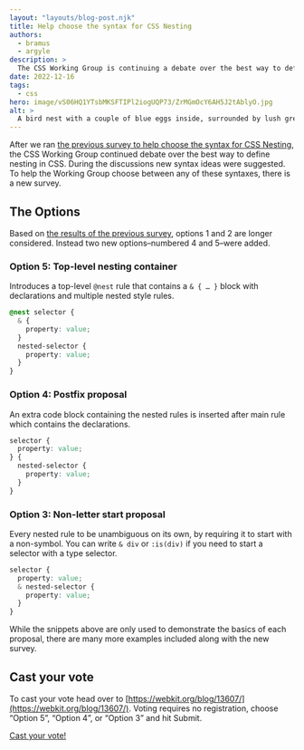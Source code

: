 ```yaml
---
layout: "layouts/blog-post.njk"
title: Help choose the syntax for CSS Nesting
authors:
  - bramus
  - argyle
description: >
  The CSS Working Group is continuing a debate over the best way to define nesting in CSS. If you are someone who writes CSS, we’d like your help.
date: 2022-12-16
tags:
  - css
hero: image/vS06HQ1YTsbMKSFTIPl2iogUQP73/ZrMGmOcY6AH5J2tAblyO.jpg
alt: >
  A bird nest with a couple of blue eggs inside, surrounded by lush greenery.
---
```


After we ran [the previous survey to help choose the syntax for CSS Nesting](/blog/help-css-nesting), the CSS Working Group continued debate over the best way to define nesting in CSS. During the discussions new syntax ideas were suggested. To help the Working Group choose between any of these syntaxes, there is a new survey.

## The Options

Based on [the results of the previous survey](/blog/help-css-nesting-survey), options 1 and 2 are longer considered. Instead two new options–numbered 4 and 5–were added.

### Option 5: Top-level nesting container

Introduces a top-level `@nest` rule that contains a `& { … }` block with declarations and multiple nested style rules.

```css
@nest selector {
  & {
    property: value;
  }
  nested-selector {
    property: value;
  }
}
```

### Option 4: Postfix proposal

An extra code block containing the nested rules is inserted after main rule which contains the declarations.

```css
selector {
  property: value;
} {
  nested-selector {
    property: value;
  }
}
```

### Option 3: Non-letter start proposal

Every nested rule to be unambiguous on its own, by requiring it to start with a non-symbol. You can write `& div` or `:is(div)` if you need to start a selector with a type selector.

```css
selector {
  property: value;
  & nested-selector {
    property: value;
  }
}
```

While the snippets above are only used to demonstrate the basics of each proposal, there are many more examples included along with the new survey.

## Cast your vote

To cast your vote head over to [https://webkit.org/blog/13607/](https://webkit.org/blog/13607/). Voting requires no registration, choose “Option 5”, “Option 4”, or “Option 3” and hit Submit.

<a class="material-button button-filled color-bg bg-primary" href="https://webkit.org/blog/13607/">Cast your vote!</a>
